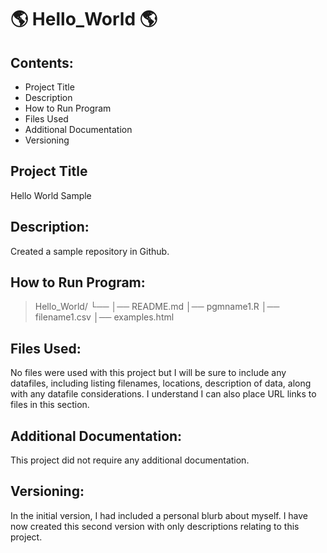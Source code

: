 # :earth_americas: Hello_World :earth_americas:

## Contents:
- Project Title
- Description
- How to Run Program
- Files Used
- Additional Documentation
- Versioning

## Project Title
Hello World Sample

## Description:
Created a sample repository in Github.

## How to Run Program:
> Hello_World/
> └── 
>    │── README.md
>    │── pgmname1.R
>    │── filename1.csv
>    │── examples.html

## Files Used:
No files were used with this project but I will be sure to include any datafiles, including listing filenames, locations, description of data, along with any datafile considerations. I understand I can also place URL links to files in this section.

## Additional Documentation:
This project did not require any additional documentation.

## Versioning:
In the initial version, I had included a personal blurb about myself.
I have now created this second version with only descriptions relating to this project.
